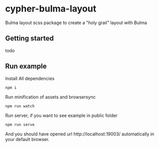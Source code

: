 # cypher-bulma-layout
Bulma layout scss package to create a "holy grail" layout with Bulma  

## Getting started
todo

## Run example

Install All dependencies
```
npm i
```

Run minification of assets and browsersync
```
npm run watch
```

Run server, if you want to see example in public folder
```
npm run serve
```
And you should have opened url http://localhost:19003/ automatically in your default browser.
